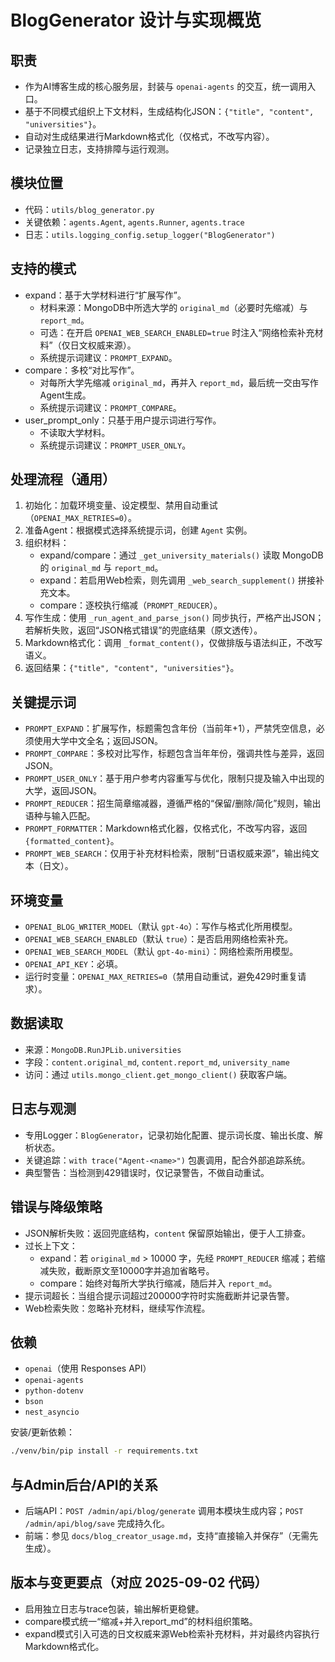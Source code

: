 # BlogGenerator 设计与实现概览

## 职责
- 作为AI博客生成的核心服务层，封装与 `openai-agents` 的交互，统一调用入口。
- 基于不同模式组织上下文材料，生成结构化JSON：`{"title", "content", "universities"}`。
- 自动对生成结果进行Markdown格式化（仅格式，不改写内容）。
- 记录独立日志，支持排障与运行观测。

## 模块位置
- 代码：`utils/blog_generator.py`
- 关键依赖：`agents.Agent`, `agents.Runner`, `agents.trace`
- 日志：`utils.logging_config.setup_logger("BlogGenerator")`

## 支持的模式
- expand：基于大学材料进行“扩展写作”。
  - 材料来源：MongoDB中所选大学的 `original_md`（必要时先缩减）与 `report_md`。
  - 可选：在开启 `OPENAI_WEB_SEARCH_ENABLED=true` 时注入“网络检索补充材料”（仅日文权威来源）。
  - 系统提示词建议：`PROMPT_EXPAND`。
- compare：多校“对比写作”。
  - 对每所大学先缩减 `original_md`，再并入 `report_md`，最后统一交由写作Agent生成。
  - 系统提示词建议：`PROMPT_COMPARE`。
- user_prompt_only：只基于用户提示词进行写作。
  - 不读取大学材料。
  - 系统提示词建议：`PROMPT_USER_ONLY`。

## 处理流程（通用）
1. 初始化：加载环境变量、设定模型、禁用自动重试（`OPENAI_MAX_RETRIES=0`）。
2. 准备Agent：根据模式选择系统提示词，创建 `Agent` 实例。
3. 组织材料：
   - expand/compare：通过 `_get_university_materials()` 读取 MongoDB 的 `original_md` 与 `report_md`。
   - expand：若启用Web检索，则先调用 `_web_search_supplement()` 拼接补充文本。
   - compare：逐校执行缩减（`PROMPT_REDUCER`）。
4. 写作生成：使用 `_run_agent_and_parse_json()` 同步执行，严格产出JSON；若解析失败，返回“JSON格式错误”的兜底结果（原文透传）。
5. Markdown格式化：调用 `_format_content()`，仅做排版与语法纠正，不改写语义。
6. 返回结果：`{"title", "content", "universities"}`。

## 关键提示词
- `PROMPT_EXPAND`：扩展写作，标题需包含年份（当前年+1），严禁凭空信息，必须使用大学中文全名；返回JSON。
- `PROMPT_COMPARE`：多校对比写作，标题包含当年年份，强调共性与差异，返回JSON。
- `PROMPT_USER_ONLY`：基于用户参考内容重写与优化，限制只提及输入中出现的大学，返回JSON。
- `PROMPT_REDUCER`：招生简章缩减器，遵循严格的“保留/删除/简化”规则，输出语种与输入匹配。
- `PROMPT_FORMATTER`：Markdown格式化器，仅格式化，不改写内容，返回 `{formatted_content}`。
- `PROMPT_WEB_SEARCH`：仅用于补充材料检索，限制“日语权威来源”，输出纯文本（日文）。

## 环境变量
- `OPENAI_BLOG_WRITER_MODEL`（默认 `gpt-4o`）：写作与格式化所用模型。
- `OPENAI_WEB_SEARCH_ENABLED`（默认 `true`）：是否启用网络检索补充。
- `OPENAI_WEB_SEARCH_MODEL`（默认 `gpt-4o-mini`）：网络检索所用模型。
- `OPENAI_API_KEY`：必填。
- 运行时变量：`OPENAI_MAX_RETRIES=0`（禁用自动重试，避免429时重复请求）。

## 数据读取
- 来源：`MongoDB.RunJPLib.universities`
- 字段：`content.original_md`, `content.report_md`, `university_name`
- 访问：通过 `utils.mongo_client.get_mongo_client()` 获取客户端。

## 日志与观测
- 专用Logger：`BlogGenerator`，记录初始化配置、提示词长度、输出长度、解析状态。
- 关键追踪：`with trace("Agent-<name>")` 包裹调用，配合外部追踪系统。
- 典型警告：当检测到429错误时，仅记录警告，不做自动重试。

## 错误与降级策略
- JSON解析失败：返回兜底结构，`content` 保留原始输出，便于人工排查。
- 过长上下文：
  - expand：若 `original_md` > 10000 字，先经 `PROMPT_REDUCER` 缩减；若缩减失败，截断原文至10000字并追加省略号。
  - compare：始终对每所大学执行缩减，随后并入 `report_md`。
- 提示词超长：当组合提示词超过200000字符时实施截断并记录告警。
- Web检索失败：忽略补充材料，继续写作流程。

## 依赖
- `openai`（使用 Responses API）
- `openai-agents`
- `python-dotenv`
- `bson`
- `nest_asyncio`

安装/更新依赖：
```bash
./venv/bin/pip install -r requirements.txt
```

## 与Admin后台/API的关系
- 后端API：`POST /admin/api/blog/generate` 调用本模块生成内容；`POST /admin/api/blog/save` 完成持久化。
- 前端：参见 `docs/blog_creator_usage.md`，支持“直接输入并保存”（无需先生成）。

## 版本与变更要点（对应 2025-09-02 代码）
- 启用独立日志与trace包装，输出解析更稳健。
- compare模式统一“缩减+并入report_md”的材料组织策略。
- expand模式引入可选的日文权威来源Web检索补充材料，并对最终内容执行Markdown格式化。


